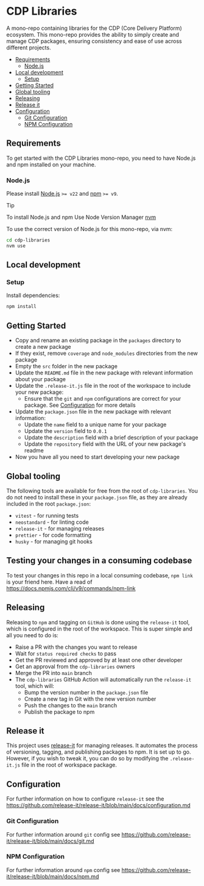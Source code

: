 # CDP Libraries

A mono-repo containing libraries for the CDP (Core Delivery Platform) ecosystem. This mono-repo provides the ability
to simply create and manage CDP packages, ensuring consistency and ease of use across different projects.

- [Requirements](#requirements)
  - [Node.js](#nodejs)
- [Local development](#local-development)
  - [Setup](#setup)
- [Getting Started](#getting-started)
- [Global tooling](#global-tooling)
- [Releasing](#releasing)
- [Release it](#release-it)
- [Configuration](#configuration)
  - [Git Configuration](#git-configuration)
  - [NPM Configuration](#npm-configuration)

## Requirements

To get started with the CDP Libraries mono-repo, you need to have Node.js and npm installed on your machine.

### Node.js

Please install [Node.js](http://nodejs.org/) `>= v22` and [npm](https://nodejs.org/) `>= v9`.

> [!TIP]
> To install Node.js and npm Use Node Version Manager [nvm](https://github.com/creationix/nvm)

To use the correct version of Node.js for this mono-repo, via nvm:

```bash
cd cdp-libraries
nvm use
```

## Local development

### Setup

Install dependencies:

```bash
npm install
```

## Getting Started

- Copy and rename an existing package in the `packages` directory to create a new package
- If they exist, remove `coverage` and `node_modules` directories from the new package
- Empty the `src` folder in the new package
- Update the `README.md` file in the new package with relevant information about your package
- Update the `.release-it.js` file in the root of the workspace to include your new package:
  - Ensure that the `git` and `npm` configurations are correct for your package. See [Configuration](#configuration)
    for more details
- Update the `package.json` file in the new package with relevant information:
  - Update the `name` field to a unique name for your package
  - Update the `version` field to `0.0.1`
  - Update the `description` field with a brief description of your package
  - Update the `repository` field with the URL of your new package's readme
- Now you have all you need to start developing your new package

## Global tooling

The following tools are available for free from the root of `cdp-libraries`. You do not need to install these in
your `package.json` file, as they are already included in the root `package.json`:

- `vitest` - for running tests
- `neostandard` - for linting code
- `release-it` - for managing releases
- `prettier` - for code formatting
- `husky` - for managing git hooks

## Testing your changes in a consuming codebase

To test your changes in this repo in a local consuming codebase, `npm link` is your friend here. Have a read
of https://docs.npmjs.com/cli/v9/commands/npm-link

## Releasing

Releasing to `npm` and tagging on `GitHub` is done using the `release-it` tool, which is configured in the root of the
workspace. This is super simple and all you need to do is:

- Raise a PR with the changes you want to release
- Wait for `status required checks` to pass
- Get the PR reviewed and approved by at least one other developer
- Get an approval from the `cdp-libraries` owners
- Merge the PR into `main` branch
- The `cdp-libraries` GitHub Action will automatically run the `release-it` tool, which will:
  - Bump the version number in the `package.json` file
  - Create a new tag in Git with the new version number
  - Push the changes to the `main` branch
  - Publish the package to npm

## Release it

This project uses [release-it](https://github.com/release-it) for managing releases. It automates the process of
versioning, tagging, and publishing packages to npm.
It is set up to go. However, if you wish to tweak it, you can do so by modifying the `.release-it.js` file in the root
of workspace package.

## Configuration

For further information on how to configure `release-it` see
the https://github.com/release-it/release-it/blob/main/docs/configuration.md

### Git Configuration

For further information around `git` config see https://github.com/release-it/release-it/blob/main/docs/git.md

### NPM Configuration

For further information around `npm` config see https://github.com/release-it/release-it/blob/main/docs/npm.md

